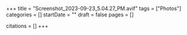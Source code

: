 +++
title = "Screenshot_2023-09-23_5.04.27_PM.avif"
tags = ["Photos"]
categories = []
startDate = ""
draft = false
pages = []

citations = []
+++
